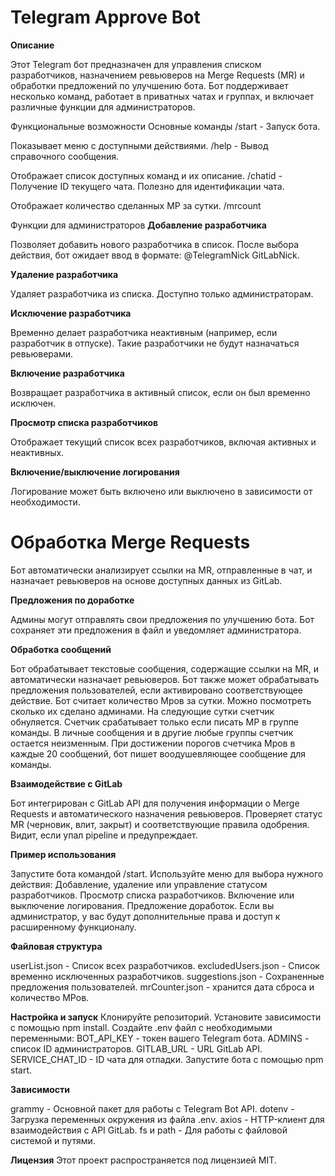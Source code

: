 # Telegram Approve Bot

**Описание**

Этот Telegram бот предназначен для управления списком разработчиков, назначением ревьюверов на Merge Requests (MR) и обработки предложений по улучшению бота. Бот поддерживает несколько команд, работает в приватных чатах и группах, и включает различные функции для администраторов.

Функциональные возможности
Основные команды
/start - Запуск бота.

Показывает меню с доступными действиями.
/help - Вывод справочного сообщения.

Отображает список доступных команд и их описание.
/chatid - Получение ID текущего чата. Полезно для идентификации чата.

Отображает количество сделанных МР за сутки.
/mrcount

Функции для администраторов
**Добавление разработчика**

Позволяет добавить нового разработчика в список. После выбора действия, бот ожидает ввод в формате: @TelegramNick GitLabNick.

**Удаление разработчика**

Удаляет разработчика из списка. Доступно только администраторам.

**Исключение разработчика**

Временно делает разработчика неактивным (например, если разработчик в отпуске). Такие разработчики не будут назначаться ревьюверами.

**Включение разработчика**

Возвращает разработчика в активный список, если он был временно исключен.

**Просмотр списка разработчиков**

Отображает текущий список всех разработчиков, включая активных и неактивных.

**Включение/выключение логирования**

Логирование может быть включено или выключено в зависимости от необходимости.

# Обработка Merge Requests

Бот автоматически анализирует ссылки на MR, отправленные в чат, и назначает ревьюверов на основе доступных данных из GitLab.

**Предложения по доработке**

Админы могут отправлять свои предложения по улучшению бота. Бот сохраняет эти предложения в файл и уведомляет администратора.

**Обработка сообщений**

Бот обрабатывает текстовые сообщения, содержащие ссылки на MR, и автоматически назначает ревьюверов.
Бот также может обрабатывать предложения пользователей, если активировано соответствующее действие.
Бот считает количество Мров за сутки. Можно посмотреть сколько их сделано админами.
На следующие сутки счетчик обнуляется. Счетчик срабатывает только если писать МР в группе команды. В личные сообщения и в другие любые группы счетчик остается неизменным.
При достижении порогов счетчика Мров в каждые 20 сообщений, бот пишет воодушевляющее сообщение для команды.

**Взаимодействие с GitLab**

Бот интегрирован с GitLab API для получения информации о Merge Requests и автоматического назначения ревьюверов.
Проверяет статус MR (черновик, влит, закрыт) и соответствующие правила одобрения.
Видит, если упал pipeline и предупреждает.

**Пример использования**

Запустите бота командой /start.
Используйте меню для выбора нужного действия:
Добавление, удаление или управление статусом разработчиков.
Просмотр списка разработчиков.
Включение или выключение логирования.
Предложение доработок.
Если вы администратор, у вас будут дополнительные права и доступ к расширенному функционалу.

**Файловая структура**

userList.json - Список всех разработчиков.
excludedUsers.json - Список временно исключенных разработчиков.
suggestions.json - Сохраненные предложения пользователей.
mrCounter.json - хранится дата сброса и количество МРов.

**Настройка и запуск**
Клонируйте репозиторий.
Установите зависимости с помощью npm install.
Создайте .env файл с необходимыми переменными:
BOT_API_KEY - токен вашего Telegram бота.
ADMINS - список ID администраторов.
GITLAB_URL - URL GitLab API.
SERVICE_CHAT_ID - ID чата для отладки.
Запустите бота с помощью npm start.

**Зависимости**

grammy - Основной пакет для работы с Telegram Bot API.
dotenv - Загрузка переменных окружения из файла .env.
axios - HTTP-клиент для взаимодействия с API GitLab.
fs и path - Для работы с файловой системой и путями.

**Лицензия**
Этот проект распространяется под лицензией MIT.

